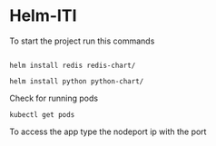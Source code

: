 # Helm-ITI
To start the project run this commands
```

helm install redis redis-chart/

helm install python python-chart/
```
Check for running pods
```
kubectl get pods 
```
To access the app type the nodeport ip with the port
